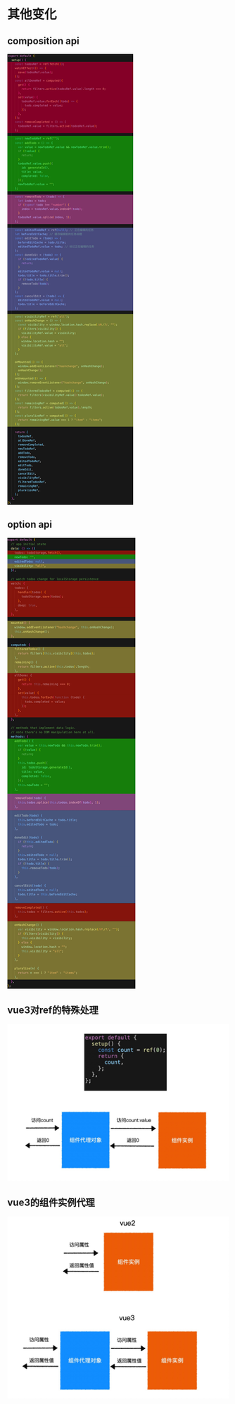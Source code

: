 # 其他变化

## composition api

![](<image/composition api_DjsUYNZ-Hk.jpg>)

## option api

![](<image/option api_H_CYD_rlw4.jpeg>)

## vue3对ref的特殊处理

![](image/vue3对ref的特殊处理_HfnOZ352Yi.jpg)

## vue3的组件实例代理

![](image/vue3的组件实例代理_ymdutGh-as.jpg)
